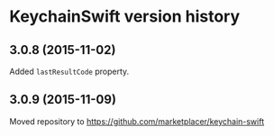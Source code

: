 # KeychainSwift version history

## 3.0.8 (2015-11-02)

Added `lastResultCode` property.

## 3.0.9 (2015-11-09)

Moved repository to https://github.com/marketplacer/keychain-swift